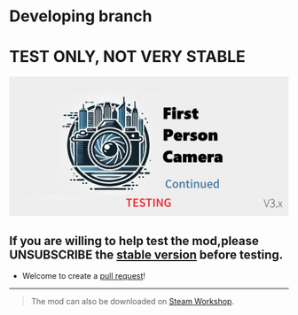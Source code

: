 # Developing branch
# TEST ONLY, NOT VERY STABLE

<img src="images/Testing/banner.png" width="750px"/>

## If you are willing to help test the mod,please UNSUBSCRIBE the [stable version](https://steamcommunity.com/sharedfiles/filedetails/?id=3198388677) before testing.

- Welcome to create a [pull request](https://github.com/will258012/CitiesSkylines-FPSCamera-Continued/pulls)!

---
> The mod can also be downloaded on [Steam Workshop](https://steamcommunity.com/sharedfiles/filedetails/?id=3281544449).